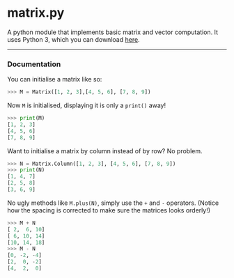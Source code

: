 matrix.py
=========
A python module that implements basic matrix and vector computation. It uses Python 3, which you can download [here](https://python.org/downloads).

-----------------
### Documentation
You can initialise a matrix like so:
``` python
>>> M = Matrix([1, 2, 3],[4, 5, 6], [7, 8, 9])
```
Now `M` is initialised, displaying it is only a `print()` away!
``` python
>>> print(M)
[1, 2, 3]
[4, 5, 6]
[7, 8, 9]
```
Want to initialise a matrix by column instead of by row? No problem.
``` python
>>> N = Matrix.Column([1, 2, 3], [4, 5, 6], [7, 8, 9])
>>> print(N)
[1, 4, 7]
[2, 5, 8]
[3, 6, 9]
```
No ugly methods like `M.plus(N)`, simply use the `+` and `-` operators.
(Notice how the spacing is corrected to make sure the matrices looks orderly!)
``` python
>>> M + N
[ 2,  6, 10]
[ 6, 10, 14]
[10, 14, 18]
>>> M - N
[0, -2, -4]
[2,  0, -2]
[4,  2,  0]
```
